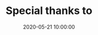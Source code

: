 ---
layout: inner 
position: right
title: 'Special thanks to'
date: 2020-05-21 10:00:00
categories: development
tags: Team&nbsp;Coach
featured_image: 'img/posts/credits.png'
project_link: ''
button_icon: ''
button_text: ''
lead_text: " &gt; <b> Ed.D. Jaclyn Kopel </b> <br> &gt; <b> MS, BE Dhruvil Gandhi </b> <br> &gt; <b> Dipl.-Ing. BSc Matthias Eder </b> "
description_image: ''

---